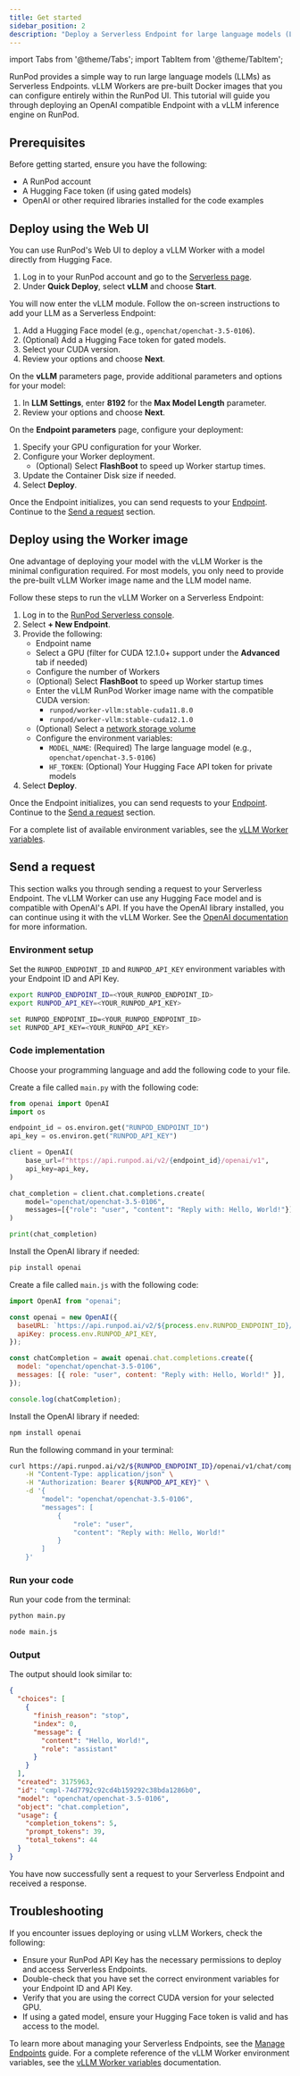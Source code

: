 ```yaml
---
title: Get started
sidebar_position: 2
description: "Deploy a Serverless Endpoint for large language models (LLMs) with RunPod, a simple and efficient way to run vLLM Workers with minimal configuration."
---
```


import Tabs from '@theme/Tabs';
import TabItem from '@theme/TabItem';

RunPod provides a simple way to run large language models (LLMs) as Serverless Endpoints.
vLLM Workers are pre-built Docker images that you can configure entirely within the RunPod UI.
This tutorial will guide you through deploying an OpenAI compatible Endpoint with a vLLM inference engine on RunPod.

## Prerequisites

Before getting started, ensure you have the following:

- A RunPod account
- A Hugging Face token (if using gated models)
- OpenAI or other required libraries installed for the code examples

## Deploy using the Web UI

You can use RunPod's Web UI to deploy a vLLM Worker with a model directly from Hugging Face.

1. Log in to your RunPod account and go to the [Serverless page](https://www.runpod.io/console/serverless).
2. Under **Quick Deploy**, select **vLLM** and choose **Start**.

You will now enter the vLLM module. Follow the on-screen instructions to add your LLM as a Serverless Endpoint:

1. Add a Hugging Face model (e.g., `openchat/openchat-3.5-0106`).
2. (Optional) Add a Hugging Face token for gated models.
3. Select your CUDA version.
4. Review your options and choose **Next**.

On the **vLLM** parameters page, provide additional parameters and options for your model:

1. In **LLM Settings**, enter **8192** for the **Max Model Length** parameter.
2. Review your options and choose **Next**.

On the **Endpoint parameters** page, configure your deployment:

1. Specify your GPU configuration for your Worker.
2. Configure your Worker deployment.
   - (Optional) Select **FlashBoot** to speed up Worker startup times.
3. Update the Container Disk size if needed.
4. Select **Deploy**.

Once the Endpoint initializes, you can send requests to your [Endpoint](/serverless/endpoints/get-started).
Continue to the [Send a request](#send-a-request) section.

## Deploy using the Worker image

One advantage of deploying your model with the vLLM Worker is the minimal configuration required. For most models, you only need to provide the pre-built vLLM Worker image name and the LLM model name.

Follow these steps to run the vLLM Worker on a Serverless Endpoint:

1. Log in to the [RunPod Serverless console](https://www.runpod.io/console/serverless).
2. Select **+ New Endpoint**.
3. Provide the following:
   - Endpoint name
   - Select a GPU (filter for CUDA 12.1.0+ support under the **Advanced** tab if needed)
   - Configure the number of Workers
   - (Optional) Select **FlashBoot** to speed up Worker startup times
   - Enter the vLLM RunPod Worker image name with the compatible CUDA version:
     - `runpod/worker-vllm:stable-cuda11.8.0`
     - `runpod/worker-vllm:stable-cuda12.1.0`
   - (Optional) Select a [network storage volume](/serverless/endpoints/manage-endpoints#add-a-network-volume)
   - Configure the environment variables:
     - `MODEL_NAME`: (Required) The large language model (e.g., `openchat/openchat-3.5-0106`)
     - `HF_TOKEN`: (Optional) Your Hugging Face API token for private models
4. Select **Deploy**.

Once the Endpoint initializes, you can send requests to your [Endpoint](/serverless/endpoints/get-started).
Continue to the [Send a request](#send-a-request) section.

For a complete list of available environment variables, see the [vLLM Worker variables](/serverless/workers/vllm/environment-variables).

## Send a request

This section walks you through sending a request to your Serverless Endpoint. 
The vLLM Worker can use any Hugging Face model and is compatible with OpenAI's API. 
If you have the OpenAI library installed, you can continue using it with the vLLM Worker. See the [OpenAI documentation](https://platform.openai.com/docs/libraries/) for more information.

### Environment setup

Set the `RUNPOD_ENDPOINT_ID` and `RUNPOD_API_KEY` environment variables with your Endpoint ID and API Key.

<Tabs>
  <TabItem value="macos" label="macOS" default>
    
  ```bash
  export RUNPOD_ENDPOINT_ID=<YOUR_RUNPOD_ENDPOINT_ID>
  export RUNPOD_API_KEY=<YOUR_RUNPOD_API_KEY>
  ```

  </TabItem>
  <TabItem value="windows" label="Windows">
    
  ```bash
  set RUNPOD_ENDPOINT_ID=<YOUR_RUNPOD_ENDPOINT_ID>
  set RUNPOD_API_KEY=<YOUR_RUNPOD_API_KEY>
  ```

  </TabItem>
</Tabs>

### Code implementation

Choose your programming language and add the following code to your file.

<Tabs>
  <TabItem value="python" label="Python" default>

Create a file called `main.py` with the following code:

```python
from openai import OpenAI
import os

endpoint_id = os.environ.get("RUNPOD_ENDPOINT_ID")
api_key = os.environ.get("RUNPOD_API_KEY")

client = OpenAI(
    base_url=f"https://api.runpod.ai/v2/{endpoint_id}/openai/v1",
    api_key=api_key,
)

chat_completion = client.chat.completions.create(
    model="openchat/openchat-3.5-0106",
    messages=[{"role": "user", "content": "Reply with: Hello, World!"}]
)

print(chat_completion)
```

Install the OpenAI library if needed:

```bash
pip install openai
```

  </TabItem>
  <TabItem value="node.js" label="Node.js">

Create a file called `main.js` with the following code:

```javascript
import OpenAI from "openai";

const openai = new OpenAI({
  baseURL: `https://api.runpod.ai/v2/${process.env.RUNPOD_ENDPOINT_ID}/openai/v1`,
  apiKey: process.env.RUNPOD_API_KEY,
});

const chatCompletion = await openai.chat.completions.create({
  model: "openchat/openchat-3.5-0106",
  messages: [{ role: "user", content: "Reply with: Hello, World!" }],
});

console.log(chatCompletion);
```

Install the OpenAI library if needed:

```bash
npm install openai
```

  </TabItem>
  <TabItem value="curl" label="cURL">

Run the following command in your terminal:

```bash
curl https://api.runpod.ai/v2/${RUNPOD_ENDPOINT_ID}/openai/v1/chat/completions \
    -H "Content-Type: application/json" \
    -H "Authorization: Bearer ${RUNPOD_API_KEY}" \
    -d '{
        "model": "openchat/openchat-3.5-0106",
        "messages": [
            {
                "role": "user",
                "content": "Reply with: Hello, World!"
            }
        ]
    }'
```

  </TabItem>
</Tabs>

### Run your code

Run your code from the terminal:

<Tabs>
  <TabItem value="python" label="Python" default>

```bash
python main.py
```

  </TabItem>
  <TabItem value="node.js" label="Node.js">

```bash
node main.js
```

  </TabItem>
</Tabs>

### Output

The output should look similar to:

```json
{
  "choices": [
    {
      "finish_reason": "stop",
      "index": 0,
      "message": {
        "content": "Hello, World!",
        "role": "assistant"
      }
    }
  ],
  "created": 3175963,
  "id": "cmpl-74d7792c92cd4b159292c38bda1286b0",
  "model": "openchat/openchat-3.5-0106",
  "object": "chat.completion",
  "usage": {
    "completion_tokens": 5,
    "prompt_tokens": 39,
    "total_tokens": 44
  }
}
```

You have now successfully sent a request to your Serverless Endpoint and received a response.


## Troubleshooting

If you encounter issues deploying or using vLLM Workers, check the following:

- Ensure your RunPod API Key has the necessary permissions to deploy and access Serverless Endpoints.
- Double-check that you have set the correct environment variables for your Endpoint ID and API Key.
- Verify that you are using the correct CUDA version for your selected GPU.
- If using a gated model, ensure your Hugging Face token is valid and has access to the model.

To learn more about managing your Serverless Endpoints, see the [Manage Endpoints](/serverless/endpoints/manage-endpoints) guide. For a complete reference of the vLLM Worker environment variables, see the [vLLM Worker variables](/serverless/workers/vllm/environment-variables) documentation.
